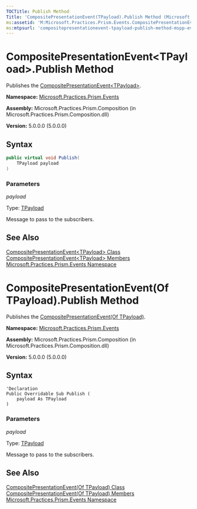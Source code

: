 ```yaml
---
TOCTitle: Publish Method
Title: 'CompositePresentationEvent(TPayload).Publish Method (Microsoft.Practices.Prism.Events)'
ms:assetid: 'M:Microsoft.Practices.Prism.Events.CompositePresentationEvent\`1.Publish(\`0)'
ms:mtpsurl: 'compositepresentationevent-tpayload-publish-method-mspp-events.md'
---
```



# CompositePresentationEvent&lt;TPayload&gt;.Publish Method

Publishes the [CompositePresentationEvent&lt;TPayload&gt;](/patterns-practices/reference/compositepresentationevent-tpayload-class-mspp-events).

**Namespace:** [Microsoft.Practices.Prism.Events](/patterns-practices/reference/mspp-events-namespace)

**Assembly:** Microsoft.Practices.Prism.Composition (in Microsoft.Practices.Prism.Composition.dll)

**Version:** 5.0.0.0 (5.0.0.0)

## Syntax

```C#
public virtual void Publish(
	TPayload payload
)
```

### Parameters

*payload*  

Type: [TPayload](/patterns-practices/reference/compositepresentationevent-tpayload-class-mspp-events)

Message to pass to the subscribers.

## See Also

[CompositePresentationEvent&lt;TPayload&gt; Class](/patterns-practices/reference/compositepresentationevent-tpayload-class-mspp-events)<br/>
[CompositePresentationEvent&lt;TPayload&gt; Members](/patterns-practices/reference/compositepresentationevent-tpayload-members-mspp-events)<br/>
[Microsoft.Practices.Prism.Events Namespace](/patterns-practices/reference/mspp-events-namespace)<br/>

# CompositePresentationEvent(Of TPayload).Publish Method

Publishes the [CompositePresentationEvent(Of TPayload)](/patterns-practices/reference/compositepresentationevent-tpayload-class-mspp-events).

**Namespace:** [Microsoft.Practices.Prism.Events](/patterns-practices/reference/mspp-events-namespace)

**Assembly:** Microsoft.Practices.Prism.Composition (in Microsoft.Practices.Prism.Composition.dll)

**Version:** 5.0.0.0 (5.0.0.0)

## Syntax

```VB
'Declaration
Public Overridable Sub Publish ( 
	payload As TPayload
)
```

### Parameters

*payload*  

Type: [TPayload](/patterns-practices/reference/compositepresentationevent-tpayload-class-mspp-events)

Message to pass to the subscribers.

## See Also

[CompositePresentationEvent(Of TPayload) Class](/patterns-practices/reference/compositepresentationevent-tpayload-class-mspp-events)<br/>
[CompositePresentationEvent(Of TPayload) Members](/patterns-practices/reference/compositepresentationevent-tpayload-members-mspp-events)<br/>
[Microsoft.Practices.Prism.Events Namespace](/patterns-practices/reference/mspp-events-namespace)<br/>